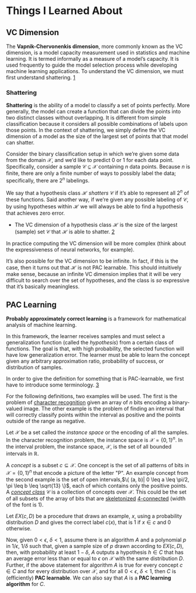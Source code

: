 # Things I Learned About
## VC Dimension
The **Vapnik-Chervonenkis dimension**, more commonly known as the VC dimension, is a model capacity measurement used in statistics and machine learning. It is termed informally as a measure of a model’s capacity. It is used frequently to guide the model selection process while developing machine learning applications. To understand the VC dimension, we must first understand shattering. [1](https://www.educative.io/answers/what-is-the-vc-dimension) 
### Shattering
**Shattering** is the ability of a model to classify a set of points perfectly. More generally, the model can create a function that can divide the points into two distinct classes without overlapping. It is different from simple classification because it considers all possible combinations of labels upon those points. In the context of shattering, we simply define the VC dimension of a model as the size of the largest set of points that that model can shatter.

Consider the binary classification setup in which we’re given some data from the domain $\mathcal{X}$, and we’d like to predict $0$ or $1$ for each data point. Specifically, consider a sample $\mathcal{C}\subseteq \mathcal{X}$ containing $n$ data points. Because $n$ is finite, there are only a finite number of ways to possibly label the data; specifically, there are $2^n$ labelings.

We say that a hypothesis class $\mathcal{H}$ _shatters_ $\mathcal{C}$ if it’s able to represent all $2^n$ of these functions. Said another way, if we’re given any possible labeling of $\mathcal{C}$, by using hypotheses within $\mathcal{H}$ we will always be able to find a hypothesis that achieves zero error.

- The VC dimension of a hypothesis class $\mathcal{H}$ is the size of the largest (sample) set $\mathcal{C}$ that $\mathcal{H}$ is able to shatter. [2](https://andrewcharlesjones.github.io/journal/vc-dimension.html#:~:text=VC%20dimension%20is%20a%20measure,through%20a%20couple%20simple%20examples.) 

In practice computing the VC dimension will be more complex (think about the expressiveness of neural networks, for example).

It’s also possible for the VC dimension to be infinite. In fact, if this is the case, then it turns out that $\mathcal{H}$ is not PAC learnable. This should intuitively make sense, because an infinite VC dimension implies that it will be very difficult to search over the set of hypotheses, and the class is _so_ expressive that it’s basically meaningless.

## PAC Learning
**Probably approximately correct learning** is a framework for mathematical analysis of machine learning.

In this framework, the learner receives samples and must select a generalization function (called the *hypothesis*) from a certain class of functions. The goal is that, with high probability, the selected function will have low generalization error. The learner must be able to learn the concept given any arbitrary approximation ratio, probability of success, or distribution of samples.

In order to give the definition for something that is PAC-learnable, we first have to introduce some terminology. [3](https://en.wikipedia.org/wiki/Probably_approximately_correct_learning#cite_note-2)

For the following definitions, two examples will be used. The first is the problem of [character recognition](https://en.wikipedia.org/wiki/Character_recognition "Character recognition") given an array of $n$ bits encoding a binary-valued image. The other example is the problem of finding an interval that will correctly classify points within the interval as positive and the points outside of the range as negative.

Let $\mathcal{X}$ be a set called the _instance space_ or the encoding of all the samples. In the character recognition problem, the instance space is $\mathcal{X} = \{0, 1\}^n$. In the interval problem, the instance space, $\mathcal{X}$, is the set of all bounded intervals in $\mathbb{R}$.

A _concept_ is a subset $c\subseteq \mathcal{X}$. One concept is the set of all patterns of bits in $\mathcal{X} = \{0, 1\}^n$ that encode a picture of the letter "P". An example concept from the second example is the set of open intervals,$\{ (a, b)| 0 \leq a \leq \pi/2, \pi \leq b \leq \sqrt{13}  \}$, each of which contains only the positive points. A _[concept class](https://en.wikipedia.org/wiki/Concept_class "Concept class")_ $\mathcal{C}$ is a collection of concepts over $\mathcal{X}$. This could be the set of all subsets of the array of bits that are [skeletonized](https://en.wikipedia.org/wiki/Morphological_skeleton "Morphological skeleton") [4-connected](https://en.wikipedia.org/wiki/Pixel_connectivity#4-connected "Pixel connectivity") (width of the font is 1).

Let $EX(c, D)$ be a procedure that draws an example, $x$, using a probability distribution $D$ and gives the correct label $c(x)$, that is 1 if $x\in c$ and $0$ otherwise.

Now, given $0 < \epsilon$, $\delta < 1$, assume there is an algorithm $A$ and a polynomial $p$ in $1/\epsilon$, $1/\delta$ such that, given a sample size of $p$ drawn according to $EX(c, D)$, then, with probability at least $1-\delta$, $A$ outputs a hypothesis $h\in C$ that has an average error less than or equal to $\epsilon$ on $\mathcal{X}$ with the same distribution $D$. Further, if the above statement for algorithm $A$ is true for every concept $c\in C$ and for every distribution over $\mathcal{X}$, and for all $0< \epsilon$, $\delta < 1$, then $C$ is (efficiently) **PAC learnable**. We can also say that $A$ is a **PAC learning algorithm** for $C$.